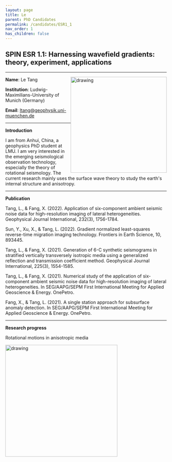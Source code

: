 ```yaml
---
layout: page
title: Le
parent: PhD Candidates
permalink: /candidates/ESR1_1
nav_order: 1
has_children: false
---
```


## SPIN ESR 1.1: Harnessing wavefield gradients: theory, experiment, applications
----

__Name__: Le Tang            <img src="/candidates/files/Le.jpg" alt="drawing" width="300" style="float:right"/>

__Institution__: Ludwig-Maximilians-University of Munich (Germany)

__Email__: ltang@geophysik.uni-muenchen.de

---
__Introduction__

I am from Anhui, China, a geophysics PhD student at LMU. I am very interested in the emerging seismological observation technology, especially the theory of rotational seismology. The current research mainly uses the surface wave theory to study the earth's internal structure and anisotropy.

---
__Publication__

Tang, L., & Fang, X. (2022). Application of six-component ambient seismic noise data for high-resolution imaging of lateral heterogeneities. Geophysical Journal International, 232(3), 1756-1784.

Sun, Y., Xu, X., & Tang, L. (2022). Gradient normalized least-squares reverse-time migration imaging technology. Frontiers in Earth Science, 10, 893445.

Tang, L., & Fang, X. (2021). Generation of 6-C synthetic seismograms in stratified vertically transversely isotropic media using a generalized reflection and transmission coefficient method. Geophysical Journal International, 225(3), 1554-1585.

Tang, L., & Fang, X. (2021). Numerical study of the application of six-component ambient seismic noise data for high-resolution imaging of lateral heterogeneities. In SEG/AAPG/SEPM First International Meeting for Applied Geoscience & Energy. OnePetro.

Fang, X., & Tang, L. (2021). A single station approach for subsurface anomaly detection. In SEG/AAPG/SEPM First International Meeting for Applied Geoscience & Energy. OnePetro.

---
__Research progress__

Rotational motions in anisotropic media

<img src="/candidates/files/Le1.jpg" alt="drawing" width="350" style="float:left"/>


